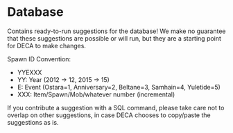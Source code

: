 # Database

Contains ready-to-run suggestions for the database! We make no guarantee that these suggestions are possible or will run, but they are a starting point for DECA to make changes.

Spawn ID Convention:
- YYEXXX
- YY: Year (2012 -> 12, 2015 -> 15)
- E: Event (Ostara=1, Anniversary=2, Beltane=3, Samhain=4, Yuletide=5)
- XXX: Item/Spawn/Mob/whatever number (incremental) 

If you contribute a suggestion with a SQL command, please take care not to overlap on other suggestions, in case DECA chooses to copy/paste the suggestions as is.
